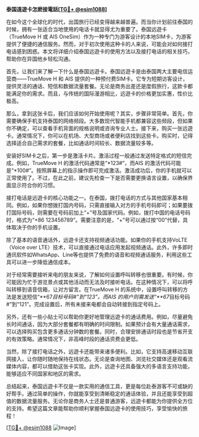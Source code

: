 **泰国遠遊卡怎麽接電話[[TG💪+ @esim1088](https://t.me/s/esim1088)]**

在如今这个全球化的时代，出国旅行已经变得越来越普遍。而当你计划前往泰国的时候，拥有一张适合当地使用的电话卡就显得尤为重要了。泰国远遊卡（TrueMove H 或 AIS OneSim）作为一种专门为游客设计的本地SIM卡，为游客提供了便捷的通信服务。然而，对于初次使用这种卡的人来说，可能会对如何接打电话感到困惑。本文将详细介绍泰国远遊卡的使用方法以及接打电话的相关技巧，帮助你在异国他乡轻松沟通。

首先，让我们来了解一下什么是泰国远遊卡。泰国远遊卡是由泰国两大主要电信运营商——TrueMove H 和 AIS 提供的一种预付费SIM卡。它专为短期访客设计，提供灵活的通话、短信和数据流量套餐。无论是商务出差还是度假旅行，这款卡都能满足你的需求。而且，与传统的国际漫游相比，远遊卡的价格更加实惠，性价比极高。

那么，拿到这张卡后，我们应该如何开始使用呢？其实，步骤非常简单。首先，你需要确保手机支持泰国的网络频段。大多数现代智能手机都兼容这些频段，但如果你不确定，可以查看手机背面的规格说明或咨询专业人士。接下来，购买一张远遊卡。通常情况下，你可以在机场、大型商场或者便利店找到这些卡。购买时，记得选择适合自己需求的套餐，比如通话时间较长、数据流量较多等。

安装好SIM卡之后，第一步是激活卡片。激活过程一般通过发送特定格式的短信完成。例如，TrueMove H 的激活代码通常是“*123#”，而AIS 的激活代码可能是“*100#”。按照屏幕上的指示操作即可完成激活。激活成功后，你的手机就可以正常使用了。不过，在此之前，建议先检查一下是否需要更换语言设置，以确保界面显示符合你的习惯。

接打电话是远遊卡的核心功能之一。在泰国，拨打电话的方式与其他国家基本相同。例如，如果你想拨打国内号码，只需直接输入对方的手机号码即可；如果要拨打国际号码，则需要在号码前加上“+”号及国家代码。例如，拨打中国的电话号码时，格式为“+86 123456789”。需要注意的是，“+”号可以通过按“00”代替，具体取决于你的手机设置。

除了基本的语音通话外，远遊卡还支持视频通话功能。如果你的手机支持VoLTE（Voice over LTE）技术，可以直接通过电话应用发起视频通话。此外，许多即时通讯软件如WhatsApp、Line等也提供了免费的语音和视频通话服务，利用这些工具可以进一步降低通信成本。

对于经常需要接听来电的朋友来说，了解如何设置呼叫转移也很重要。有时候，你可能因为忙于游览景点或其他活动而无法及时接听电话。在这种情况下，可以将呼叫转移到语音信箱，让对方留言。在TrueMove H 的系统中，设置呼叫转移的方法是发送短信“**67*目标号码#”到“123”。而AIS 的用户则需发送“**67*目标号码#”到“121”。完成设置后，所有未接来电都会自动转接到指定号码上。

另外，还有一些小贴士可以帮助你更好地管理远遊卡的通话费用。例如，尽量避免长时间通话，因为大部分套餐都有明确的时间限制。如果预计会有大量通话需求，可以选择购买包含更多通话分钟数的套餐。同时，合理安排通话时段也是节省开支的有效策略。通常情况下，非高峰时段的通话资费会更低。

当然，除了接打电话之外，远遊卡还能带来诸多便利。比如，它支持高速移动互联网接入，让你随时随地保持在线状态。无论是查询地图、浏览社交媒体还是观看流媒体内容，都可以借助这张卡实现。此外，远遊卡还具备强大的多语言支持功能，能够适应不同国家和地区的需求。

总结起来，泰国远遊卡不仅是一款实用的通信工具，更是每位赴泰游客不可或缺的好帮手。通过简单的操作，你就能享受到清晰稳定的通话体验，并且还能享受到超值的数据流量服务。无论你是商务人士还是普通游客，远遊卡都能为你提供全方位的支持。希望这篇文章能帮助你顺利掌握泰国远遊卡的使用技巧，享受愉快的旅程！

[[TG💪+ @esim1088](https://t.me/s/esim1088) ![Image](https://i.postimg.cc/4NQfJmqS/Snipaste-2025-05-13-00-14-12.png)]